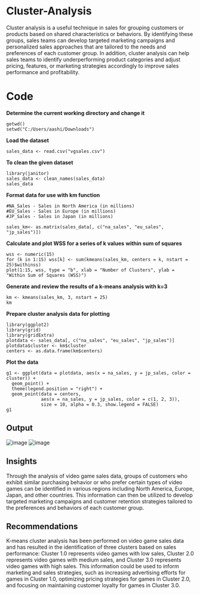 # Cluster-Analysis
Cluster analysis is a useful technique in sales for grouping customers or products based on shared characteristics or behaviors. By identifying these groups, sales teams can develop targeted marketing campaigns and personalized sales approaches that are tailored to the needs and preferences of each customer group. In addition, cluster analysis can help sales teams to identify underperforming product categories and adjust pricing, features, or marketing strategies accordingly to improve sales performance and profitability.

# Code

**Determine the current working directory and change it**
```rscript
getwd()
setwd("C:/Users/aashi/Downloads")
```

**Load the dataset**
```rscript
sales_data <- read.csv("vgsales.csv")
```

**To clean the given dataset**
```rscript
library(janitor)
sales_data <- clean_names(sales_data)
sales_data
```

**Format data for use with km function**
```rscript
#NA_Sales - Sales in North America (in millions)
#EU_Sales - Sales in Europe (in millions)
#JP_Sales - Sales in Japan (in millions)

sales_km<- as.matrix(sales_data[, c("na_sales", "eu_sales", "jp_sales")])
```

**Calculate and plot WSS for a series of k values**
**within sum of squares**
```rscript
wss <- numeric(15)
for (k in 1:15) wss[k] <- sum(kmeans(sales_km, centers = k, nstart = 25)$withinss)
plot(1:15, wss, type = "b", xlab = "Number of Clusters", ylab = "Within Sum of Squares (WSS)")
```

**Generate and review the results of a k-means analysis with k=3**
```rscript
km <- kmeans(sales_km, 3, nstart = 25)
km
```

**Prepare cluster analysis data for plotting**
```rscript
library(ggplot2)
library(grid)
library(gridExtra)
plotdata <- sales_data[, c("na_sales", "eu_sales", "jp_sales")]
plotdata$cluster <- km$cluster
centers <- as.data.frame(km$centers)
```

**Plot the data**
```rscript
g1 <- ggplot(data = plotdata, aes(x = na_sales, y = jp_sales, color = cluster)) +
  geom_point() +
  theme(legend.position = "right") +
  geom_point(data = centers,
             aes(x = na_sales, y = jp_sales, color = c(1, 2, 3)),
             size = 10, alpha = 0.3, show.legend = FALSE)
g1
```

## Output
![image](https://user-images.githubusercontent.com/85166438/227846490-21c13ff3-a653-4088-8aba-3a97283351c6.png)
![image](https://user-images.githubusercontent.com/85166438/227846546-645ffcc5-a517-4ec0-8bc2-06fa69788f60.png)

## Insights
Through the analysis of video game sales data, groups of customers who exhibit similar purchasing behavior or who prefer certain types of video games can be identified in various regions including North America, Europe, Japan, and other countries. This information can then be utilized to develop targeted marketing campaigns and customer retention strategies tailored to the preferences and behaviors of each customer group.

## Recommendations
K-means cluster analysis has been performed on video game sales data and has resulted in the identification of three clusters based on sales performance: Cluster 1.0 represents video games with low sales, Cluster 2.0 represents video games with medium sales, and Cluster 3.0 represents video games with high sales. This information could be used to inform marketing and sales strategies, such as increasing advertising efforts for games in Cluster 1.0, optimizing pricing strategies for games in Cluster 2.0, and focusing on maintaining customer loyalty for games in Cluster 3.0.












